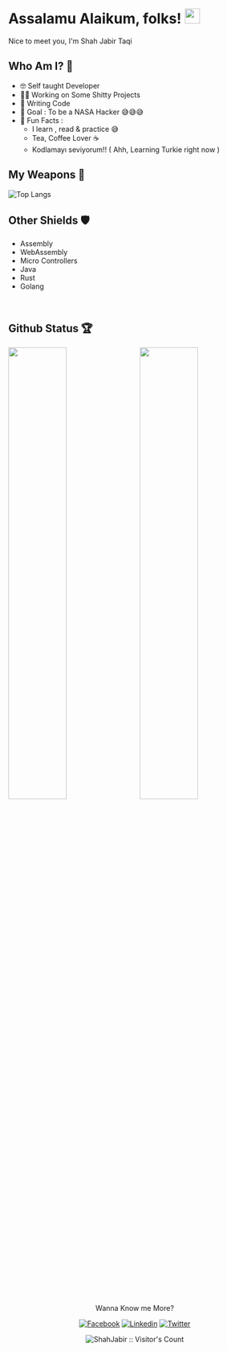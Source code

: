 # Assalamu Alaikum, folks! <img src="https://raw.githubusercontent.com/MartinHeinz/MartinHeinz/master/wave.gif" width="30px">

Nice to meet you, I'm Shah Jabir Taqi

## Who Am I? 🤠

- 🤓 Self taught Developer 
- 👩‍💻 Working on Some Shitty Projects 
- 📝 Writing Code
- 🎯 Goal : To be a NASA Hacker 😅😅😅
- 💌 Fun Facts : 
    - I learn , read & practice 😅
    - Tea, Coffee Lover ☕
    - Kodlamayı seviyorum!! ( Ahh, Learning Turkie right now )

## My Weapons 🌟

![Top Langs](https://github-readme-stats.vercel.app/api/top-langs/?username=ShahJabir&theme=react)

## Other Shields 🛡
 * Assembly
 * WebAssembly
 * Micro Controllers
 * Java
 * Rust
 * Golang

 <br />
 
## Github Status 🏆

<img  src="https://github-readme-stats.vercel.app/api?username=ShahJabir&count_private=true&show_icons=true&hide_border=true&theme=react" width="48%" align="right" >
<img  src="https://github-readme-streak-stats.herokuapp.com/?user=ShahJabir&theme=react" width="48%" >
<br>

<!-- ![github graph](https://activity-graph.herokuapp.com/graph?username=ShahJabir&theme=react-dark) -->
<br>

<p align="center">Wanna Know me More?</p>

<p align="center">
<a href="https://www.facebook.com/shah.jabir.90">
<img src="https://img.shields.io/badge/Facebook-ShahJabir-blue" alt="Facebook" /></a>  
<a href="https://www.linkedin.com/in/shah-jabir-taqi-a63653211/">
<img src="https://img.shields.io/badge/Linkedin-shahjabirtaqi-blue" alt="Linkedin" /></a>
<a href="https://x.com/TaqiJabir">
<img src="https://img.shields.io/badge/X-TaqiJabir-black" alt="Twitter" />
</a>
</p>

<p align="center"><img src="https://visitor-badge.laobi.icu/badge?page_id=ShahJabir.visitor-badge" alt="ShahJabir :: Visitor's Count" /></p>